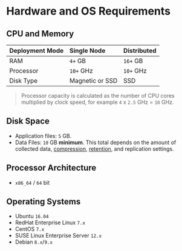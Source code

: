 # Hardware and OS Requirements

## CPU and Memory

| Deployment Mode | Single Node | Distributed |
| --- | :--- | :--- |
| RAM | `4+` GB | `16+` GB |
| Processor | `10+` GHz | `10+` GHz |
| Disk Type | Magnetic or SSD | SSD |

> Processor capacity is calculated as the number of CPU cores multiplied by clock speed, for example `4` x `2.5` GHz = `10` GHz.

## Disk Space

* Application files: `5` GB.
* Data Files: `10` GB **minimum**. This total depends on the amount of collected data, [compression](compaction/README.md), [retention](data_retention.md), and replication settings.

## Processor Architecture

* `x86_64` / `64` bit

## Operating Systems

* Ubuntu `16.04`
* RedHat Enterprise Linux `7.x`
* CentOS `7.x`
* SUSE Linux Enterprise Server `12.x`
* Debian `8.x`/`9.x`

